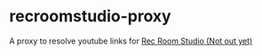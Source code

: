 # recroomstudio-proxy
A proxy to resolve youtube links for [Rec Room Studio (Not out yet)](https://recroom.com/studio)
